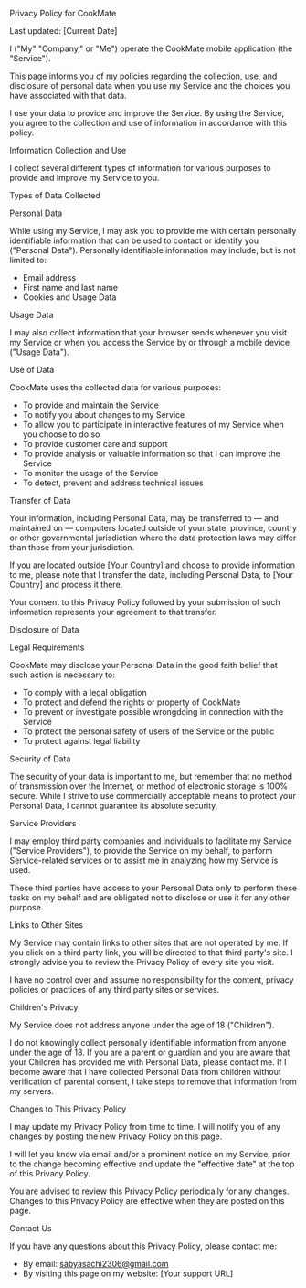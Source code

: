 Privacy Policy for CookMate

Last updated: [Current Date]

I ("My" "Company," or "Me") operate the CookMate mobile application (the "Service").

This page informs you of my policies regarding the collection, use, and disclosure of personal data when you use my Service and the choices you have associated with that data.

I use your data to provide and improve the Service. By using the Service, you agree to the collection and use of information in accordance with this policy.

Information Collection and Use

I collect several different types of information for various purposes to provide and improve my Service to you.

Types of Data Collected

Personal Data

While using my Service, I may ask you to provide me with certain personally identifiable information that can be used to contact or identify you ("Personal Data"). Personally identifiable information may include, but is not limited to:

- Email address
- First name and last name
- Cookies and Usage Data

Usage Data

I may also collect information that your browser sends whenever you visit my Service or when you access the Service by or through a mobile device ("Usage Data").

Use of Data

CookMate uses the collected data for various purposes:

- To provide and maintain the Service
- To notify you about changes to my Service
- To allow you to participate in interactive features of my Service when you choose to do so
- To provide customer care and support
- To provide analysis or valuable information so that I can improve the Service
- To monitor the usage of the Service
- To detect, prevent and address technical issues

Transfer of Data

Your information, including Personal Data, may be transferred to — and maintained on — computers located outside of your state, province, country or other governmental jurisdiction where the data protection laws may differ than those from your jurisdiction.

If you are located outside [Your Country] and choose to provide information to me, please note that I transfer the data, including Personal Data, to [Your Country] and process it there.

Your consent to this Privacy Policy followed by your submission of such information represents your agreement to that transfer.

Disclosure of Data

Legal Requirements

CookMate may disclose your Personal Data in the good faith belief that such action is necessary to:

- To comply with a legal obligation
- To protect and defend the rights or property of CookMate
- To prevent or investigate possible wrongdoing in connection with the Service
- To protect the personal safety of users of the Service or the public
- To protect against legal liability

Security of Data

The security of your data is important to me, but remember that no method of transmission over the Internet, or method of electronic storage is 100% secure. While I strive to use commercially acceptable means to protect your Personal Data, I cannot guarantee its absolute security.

Service Providers

I may employ third party companies and individuals to facilitate my Service ("Service Providers"), to provide the Service on my behalf, to perform Service-related services or to assist me in analyzing how my Service is used.

These third parties have access to your Personal Data only to perform these tasks on my behalf and are obligated not to disclose or use it for any other purpose.

Links to Other Sites

My Service may contain links to other sites that are not operated by me. If you click on a third party link, you will be directed to that third party's site. I strongly advise you to review the Privacy Policy of every site you visit.

I have no control over and assume no responsibility for the content, privacy policies or practices of any third party sites or services.

Children's Privacy

My Service does not address anyone under the age of 18 ("Children").

I do not knowingly collect personally identifiable information from anyone under the age of 18. If you are a parent or guardian and you are aware that your Children has provided me with Personal Data, please contact me. If I become aware that I have collected Personal Data from children without verification of parental consent, I take steps to remove that information from my servers.

Changes to This Privacy Policy

I may update my Privacy Policy from time to time. I will notify you of any changes by posting the new Privacy Policy on this page.

I will let you know via email and/or a prominent notice on my Service, prior to the change becoming effective and update the "effective date" at the top of this Privacy Policy.

You are advised to review this Privacy Policy periodically for any changes. Changes to this Privacy Policy are effective when they are posted on this page.

Contact Us

If you have any questions about this Privacy Policy, please contact me:

- By email: sabyasachi2306@gmail.com
- By visiting this page on my website: [Your support URL]
